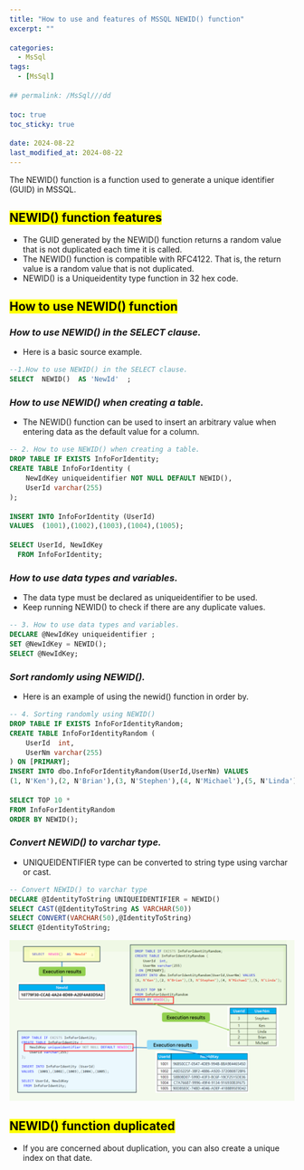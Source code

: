 ```yaml
---
title: "How to use and features of MSSQL NEWID() function"
excerpt: ""

categories:
  - MsSql
tags:
  - [MsSql]

## permalink: /MsSql///dd

toc: true
toc_sticky: true
 
date: 2024-08-22
last_modified_at: 2024-08-22
---
```

 
The NEWID() function is a function used to generate a unique identifier (GUID) in MSSQL.

## <mark>NEWID() function features</mark>

- The GUID generated by the NEWID() function returns a random value that is not duplicated each time it is called.
- The NEWID() function is compatible with RFC4122. That is, the return value is a random value that is not duplicated.
- NEWID() is a Uniqueidentity type function in 32 hex code.

## <mark>How to use NEWID() function</mark>

### ***How to use NEWID() in the SELECT clause.***

- Here is a basic source example.

```sql
--1.How to use NEWID() in the SELECT clause.
SELECT  NEWID()  AS 'NewId'  ;
```

### ***How to use NEWID() when creating a table.***

- The NEWID() function can be used to insert an arbitrary value when entering data as the default value for a column.

```sql
-- 2. How to use NEWID() when creating a table.
DROP TABLE IF EXISTS InfoForIdentity;
CREATE TABLE InfoForIdentity (
    NewIdKey uniqueidentifier NOT NULL DEFAULT NEWID(),
    UserId varchar(255)   
);
 
INSERT INTO InfoForIdentity (UserId)
VALUES  (1001),(1002),(1003),(1004),(1005);

SELECT UserId, NewIdKey
  FROM InfoForIdentity;
```

### ***How to use data types and variables.***

- The data type must be declared as uniqueidentifier to be used.
- Keep running NEWID() to check if there are any duplicate values.

```sql
-- 3. How to use data types and variables.
DECLARE @NewIdKey uniqueidentifier ;  
SET @NewIdKey = NEWID();  
SELECT @NewIdKey;
```

### ***Sort randomly using NEWID().***

- Here is an example of using the newid() function in order by.

```sql
-- 4. Sorting randomly using NEWID()
DROP TABLE IF EXISTS InfoForIdentityRandom;
CREATE TABLE InfoForIdentityRandom (
    UserId  int,
    UserNm varchar(255)  
) ON [PRIMARY];
INSERT INTO dbo.InfoForIdentityRandom(UserId,UserNm) VALUES
(1, N'Ken'),(2, N'Brian'),(3, N'Stephen'),(4, N'Michael'),(5, N'Linda');

SELECT TOP 10 *
FROM InfoForIdentityRandom
ORDER BY NEWID();
```

### ***Convert NEWID() to varchar type.***

- UNIQUEIDENTIFIER type can be converted to string type using varchar or cast.

```sql
-- Convert NEWID() to varchar type
DECLARE @IdentityToString UNIQUEIDENTIFIER = NEWID()
SELECT CAST(@IdentityToString AS VARCHAR(50))
SELECT CONVERT(VARCHAR(50),@IdentityToString)
SELECT @IdentityToString;
```

![features of MSSQL NEWID() function](/assets/images/postsImages/MsSql/1033_Eng_Key_NEWID/1.png)

## <mark>NEWID() function duplicated</mark>

- If you are concerned about duplication, you can also create a unique index on that date.

